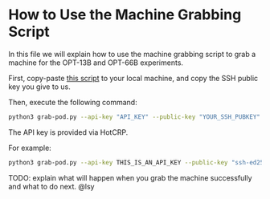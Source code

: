 # How to Use the Machine Grabbing Script

In this file we will explain how to use the machine grabbing script to grab a machine for the OPT-13B and OPT-66B experiments.

First, copy-paste [this script](https://github.com/LLMServe/DistServe/blob/camera-ready/distserve/evaluation/grab-pod.py) to your local machine, and copy the SSH public key you give to us.

Then, execute the following command:

```bash
python3 grab-pod.py --api-key "API_KEY" --public-key "YOUR_SSH_PUBKEY" --num-gpus 8
```

The API key is provided via HotCRP.

For example:

```bash
python3 grab-pod.py --api-key THIS_IS_AN_API_KEY --public-key "ssh-ed25519 AAAAC3NzaC1lZDI1NTE5AAAAIFoz16d3eU3q48NWvR2JXGcaMmuHOHsE/g8gVSzsJixh intlsy@i" --num-gpus 8
```

TODO: explain what will happen when you grab the machine successfully and what to do next. @lsy